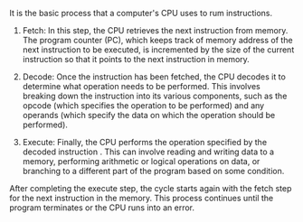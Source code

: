 It is the basic process that a computer's CPU uses to rum instructions.

1. Fetch:
  In this step, the CPU retrieves the next instruction from memory. The program counter (PC), which keeps track of memory address of the next instruction to be executed, is incremented by the size of the current instruction so that it points to the next instruction in memory.

2. Decode:
   Once the instruction has been fetched, the CPU decodes it to determine what operation needs to be performed. This involves breaking down the instruction into its various components, such as the opcode (which specifies the operation to be performed) and any operands (which specify the data on which the operation should be performed).

3. Execute:
   Finally, the CPU performs the operation specified by the decoded instruction . This can involve reading and writing data to a memory, performing arithmetic or logical operations on data, or branching to a different part of the program based on some condition.

After completing the execute step, the cycle starts again with the fetch step for the next instruction in the memory. This process  continues until the program terminates or the CPU runs into an error.
   